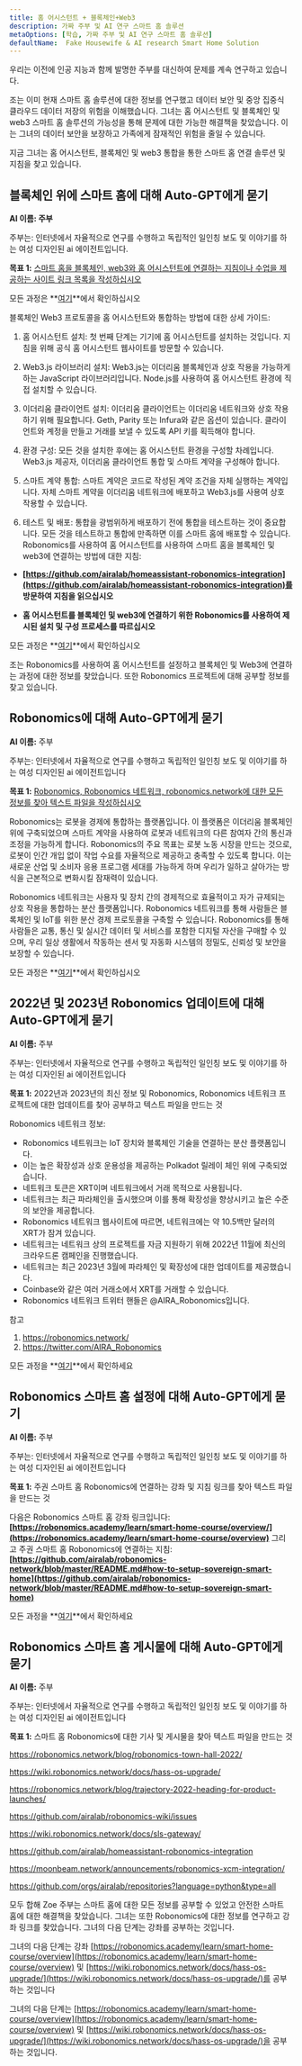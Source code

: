 ```yaml
---
title: 홈 어시스턴트 + 블록체인+Web3
description: 가짜 주부 및 AI 연구 스마트 홈 솔루션
metaOptions: [학습, 가짜 주부 및 AI 연구 스마트 홈 솔루션]
defaultName:  Fake Housewife & AI research Smart Home Solution
---
```


<RoboAcademyText fWeight="600">
우리는 이전에 인공 지능과 함께 발명한 주부를 대신하여 문제를 계속 연구하고 있습니다.
</RoboAcademyText>

조는 이미 현재 스마트 홈 솔루션에 대한 정보를 연구했고 데이터 보안 및 중앙 집중식 클라우드 데이터 저장의 위험을 이해했습니다. 그녀는 홈 어시스턴트 및 블록체인 및 web3 스마트 홈 솔루션의 가능성을 통해 문제에 대한 가능한 해결책을 찾았습니다. 이는 그녀의 데이터 보안을 보장하고 가족에게 잠재적인 위험을 줄일 수 있습니다.

지금 그녀는 홈 어시스턴트, 블록체인 및 web3 통합을 통한 스마트 홈 연결 솔루션 및 지침을 찾고 있습니다.

## 블록체인 위에 스마트 홈에 대해 Auto-GPT에게 묻기

<RoboAcademyTerminal title="Goals">

**AI 이름: 주부**

주부는: 인터넷에서 자율적으로 연구를 수행하고 독립적인 일인칭 보도 및 이야기를 하는 여성 디자인된 ai 에이전트입니다.

**목표 1:** <u>스마트 홈을 블록체인, web3와 홈 어시스턴트에 연결하는 지침이나 수업을 제공하는 사이트 링크 목록을 작성하십시오</u>  

</RoboAcademyTerminal>

모든 과정은 **[여기](https://www.notion.so/Process-AUTO-GPT-1-2-bb601d4777834c8183e5e513cf2132f9)**에서 확인하십시오

<RoboAcademyTerminal title="Research Result">

블록체인 Web3 프로토콜을 홈 어시스턴트와 통합하는 방법에 대한 상세 가이드:

1. 홈 어시스턴트 설치: 첫 번째 단계는 기기에 홈 어시스턴트를 설치하는 것입니다. 지침을 위해 공식 홈 어시스턴트 웹사이트를 방문할 수 있습니다.

2. Web3.js 라이브러리 설치: Web3.js는 이더리움 블록체인과 상호 작용을 가능하게 하는 JavaScript 라이브러리입니다. Node.js를 사용하여 홈 어시스턴트 환경에 직접 설치할 수 있습니다.

3. 이더리움 클라이언트 설치: 이더리움 클라이언트는 이더리움 네트워크와 상호 작용하기 위해 필요합니다. Geth, Parity 또는 Infura와 같은 옵션이 있습니다. 클라이언트와 계정을 만들고 거래를 보낼 수 있도록 API 키를 획득해야 합니다.

4. 환경 구성: 모든 것을 설치한 후에는 홈 어시스턴트 환경을 구성할 차례입니다. Web3.js 제공자, 이더리움 클라이언트 통합 및 스마트 계약을 구성해야 합니다.

5. 스마트 계약 통합: 스마트 계약은 코드로 작성된 계약 조건을 자체 실행하는 계약입니다. 자체 스마트 계약을 이더리움 네트워크에 배포하고 Web3.js를 사용여 상호 작용할 수 있습니다.

6. 테스트 및 배포: 통합을 광범위하게 배포하기 전에 통합을 테스트하는 것이 중요합니다. 모든 것을 테스트하고 통합에 만족하면 이를 스마트 홈에 배포할 수 있습니다.
Robonomics를 사용하여 홈 어시스턴트를 사용하여 스마트 홈을 블록체인 및 web3에 연결하는 방법에 대한 지침:
- **[https://github.com/airalab/homeassistant-robonomics-integration](https://github.com/airalab/homeassistant-robonomics-integration)를 방문하여 지침을 읽으십시오**

- **홈 어시스턴트를 블록체인 및 web3에 연결하기 위한 Robonomics를 사용하여 제시된 설치 및 구성 프로세스를 따르십시오**

</RoboAcademyTerminal>

모든 과정은 **[여기](https://www.notion.so/Process-AUTO-GPT-2-2-5c4ad9df8a0d473eb62ea23461de4c49)**에서 확인하십시오

조는 Robonomics를 사용하여 홈 어시스턴트를 설정하고 블록체인 및 Web3에 연결하는 과정에 대한 정보를 찾았습니다. 또한 Robonomics 프로젝트에 대해 공부할 정보를 찾고 있습니다.

## Robonomics에 대해 Auto-GPT에게 묻기

<RoboAcademyTerminal title="Goals">

**AI 이름:** 주부

주부는: 인터넷에서 자율적으로 연구를 수행하고 독립적인 일인칭 보도 및 이야기를 하는 여성 디자인된 ai 에이전트입니다

**목표 1:** <u>Robonomics, Robonomics 네트워크, robonomics.network에 대한 모든 정보를 찾아 텍스트 파일을 작성하십시오</u>

</RoboAcademyTerminal>

<RoboAcademyTerminal title="Research result">

Robonomics는 로봇을 경제에 통합하는 플랫폼입니다. 이 플랫폼은 이더리움 블록체인 위에 구축되었으며 스마트 계약을 사용하여 로봇과 네트워크의 다른 참여자 간의 통신과 조정을 가능하게 합니다. Robonomics의 주요 목표는 로봇 노동 시장을 만드는 것으로, 로봇이 인간 개입 없이 작업 수요를 자율적으로 제공하고 충족할 수 있도록 합니다. 이는 새로운 산업 및 소비자 응용 프로그램 세대를 가능하게 하며 우리가 일하고 살아가는 방식을 근본적으로 변화시킬 잠재력이 있습니다.

Robonomics 네트워크는 사용자 및 장치 간의 경제적으로 효율적이고 자가 규제되는 상호 작용을 통합하는 분산 플랫폼입니다. Robonomics 네트워크를 통해 사람들은 블록체인 및 IoT를 위한 분산 경제 프로토콜을 구축할 수 있습니다. Robonomics를 통해 사람들은 교통, 통신 및 실시간 데이터 및 서비스를 포함한 디지털 자산을 구매할 수 있으며, 우리 일상 생활에서 작동하는 센서 및 자동화 시스템의 정밀도, 신뢰성 및 보안을 보장할 수 있습니다.

</RoboAcademyTerminal>

모든 과정은 **[여기](https://www.notion.so/Process-AUTO-GPT-2-3e1c2a7ab4dc4982af661fec846a493f)**에서 확인하십시오


## 2022년 및 2023년 Robonomics 업데이트에 대해 Auto-GPT에게 묻기

<RoboAcademyTerminal title="Goals">

**AI 이름:** 주부

주부는: 인터넷에서 자율적으로 연구를 수행하고 독립적인 일인칭 보도 및 이야기를 하는 여성 디자인된 ai 에이전트입니다

**목표 1:** 2022년과 2023년의 최신 정보 및 Robonomics, Robonomics 네트워크 프로젝트에 대한 업데이트를 찾아 공부하고 텍스트 파일을 만드는 것

</RoboAcademyTerminal>

<RoboAcademyTerminal title="Research result">

Robonomics 네트워크 정보:

- Robonomics 네트워크는 IoT 장치와 블록체인 기술을 연결하는 분산 플랫폼입니다.
- 이는 높은 확장성과 상호 운용성을 제공하는 Polkadot 릴레이 체인 위에 구축되었습니다.
- 네트워크 토큰은 XRT이며 네트워크에서 거래 목적으로 사용됩니다.
- 네트워크는 최근 파라체인을 출시했으며 이를 통해 확장성을 향상시키고 높은 수준의 보안을 제공합니다.
-  Robonomics 네트워크 웹사이트에 따르면, 네트워크에는 약 10.5백만 달러의 XRT가 잠겨 있습니다.
- 네트워크는 네트워크 상의 프로젝트를 자금 지원하기 위해 2022년 11월에 최신의 크라우드론 캠페인을 진행했습니다.
- 네트워크는 최근 2023년 3월에 파라체인 및 확장성에 대한 업데이트를 제공했습니다.
- Coinbase와 같은 여러 거래소에서 XRT를 거래할 수 있습니다.
- Robonomics 네트워크 트위터 핸들은 @AIRA_Robonomics입니다.

참고

1. https://robonomics.network/
2. https://twitter.com/AIRA_Robonomics

</RoboAcademyTerminal>

모든 과정을 **[여기](https://www.notion.so/Process-AUTO-GPT-2-1c3eb42e9dc941aca7b90e5d499204eb)**에서 확인하세요


## Robonomics 스마트 홈 설정에 대해 Auto-GPT에게 묻기

<RoboAcademyTerminal title="Goals">

**AI 이름:** 주부

주부는: 인터넷에서 자율적으로 연구를 수행하고 독립적인 일인칭 보도 및 이야기를 하는 여성 디자인된 ai 에이전트입니다

**목표 1:** 주권 스마트 홈 Robonomics에 연결하는 강좌 및 지침 링크를 찾아 텍스트 파일을 만드는 것

</RoboAcademyTerminal>

<RoboAcademyTerminal title="Research result">

다음은 Robonomics 스마트 홈 강좌 링크입니다: **[https://robonomics.academy/learn/smart-home-course/overview/](https://robonomics.academy/learn/smart-home-course/overview)** 그리고 주권 스마트 홈 Robonomics에 연결하는 지침: **[https://github.com/airalab/robonomics-network/blob/master/README.md#how-to-setup-sovereign-smart-home](https://github.com/airalab/robonomics-network/blob/master/README.md#how-to-setup-sovereign-smart-home)**

</RoboAcademyTerminal>

모든 과정을 **[여기](https://www.notion.so/Process-AUTO-GPT-13-5-2-f160f5688e13441086dafebaa8d65c89)**에서 확인하세요


## Robonomics 스마트 홈 게시물에 대해 Auto-GPT에게 묻기

<RoboAcademyTerminal title="Goals">

**AI 이름:** 주부

주부는: 인터넷에서 자율적으로 연구를 수행하고 독립적인 일인칭 보도 및 이야기를 하는 여성 디자인된 ai 에이전트입니다

**목표 1:** 스마트 홈 Robonomics에 대한 기사 및 게시물을 찾아 텍스트 파일을 만드는 것 

</RoboAcademyTerminal>

<RoboAcademyTerminal title="Research result">

https://robonomics.network/blog/robonomics-town-hall-2022/

https://wiki.robonomics.network/docs/hass-os-upgrade/

https://robonomics.network/blog/trajectory-2022-heading-for-product-launches/

https://github.com/airalab/robonomics-wiki/issues

https://wiki.robonomics.network/docs/sls-gateway/

https://github.com/airalab/homeassistant-robonomics-integration

https://moonbeam.network/announcements/robonomics-xcm-integration/

https://github.com/orgs/airalab/repositories?language=python&type=all

</RoboAcademyTerminal>

모두 합해 Zoe 주부는 스마트 홈에 대한 모든 정보를 공부할 수 있었고 안전한 스마트 홈에 대한 해결책을 찾았습니다. 그녀는 또한 Robonomics에 대한 정보를 연구하고 강좌 링크를 찾았습니다. 그녀의 다음 단계는 강좌를 공부하는 것입니다.

<RoboAcademyText>

그녀의 다음 단계는 강좌 [https://robonomics.academy/learn/smart-home-course/overview](https://robonomics.academy/learn/smart-home-course/overview) 및 [https://wiki.robonomics.network/docs/hass-os-upgrade/](https://wiki.robonomics.network/docs/hass-os-upgrade/)를 공부하는 것입니다

그녀의 다음 단계는 [https://robonomics.academy/learn/smart-home-course/overview](https://robonomics.academy/learn/smart-home-course/overview) 및 [https://wiki.robonomics.network/docs/hass-os-upgrade/](https://wiki.robonomics.network/docs/hass-os-upgrade/)을 공부하는 것입니다.

</RoboAcademyText>


